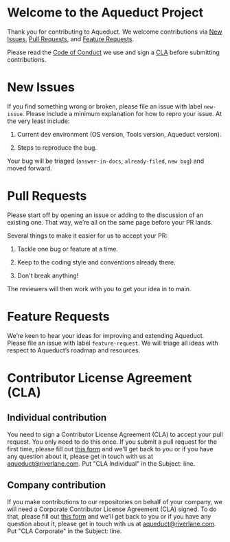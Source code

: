 # Welcome to the Aqueduct Project

Thank you for contributing to Aqueduct. We welcome contributions via 
[New Issues](#new-issues), 
[Pull Requests](#pull-requests), and
[Feature Requests](#feature-requests). 

Please read the [Code of Conduct](https://www.contributor-covenant.org/version/2/1/code_of_conduct/) we use and sign a [CLA](#contributor-license-agreement-cla) before submitting contributions. 

# New Issues

If you find something wrong or broken, please file an issue with label `new-issue`. Please include a minimum explanation for how to repro your issue. At the very least include:

1. Current dev environment (OS version, Tools version, Aqueduct version). 

2. Steps to reproduce the bug. 

Your bug will be triaged (`answer-in-docs`, `already-filed`, `new bug`) and moved forward.

# Pull Requests

Please start off by opening an issue or adding to the discussion of an existing one. That way, we’re all on the same page before your PR lands. 

Several things to make it easier for us to accept your PR:

1. Tackle one bug or feature at a time. 

2. Keep to the coding style and conventions already there. 

3. Don't break anything!

The reviewers will then work with you to get your idea in to main.

# Feature Requests

We’re keen to hear your ideas for improving and extending Aqueduct. Please file an issue with label `feature-request`.  We will triage all ideas with respect to Aqueduct’s roadmap and resources. 

# Contributor License Agreement (CLA)

## Individual contribution
You need to sign a Contributor License Agreement (CLA) to accept your pull request. You only need to do this once. If you submit a pull request for the first time, please fill out [this form](https://forms.office.com/Pages/ResponsePage.aspx?id=zqoSluHCyUq06rHalpXwHTqJIsEW9SRBq5H377k3FrtUMktKNVJONldZV1FNT0pMQVIzUTdJODVFSy4u?subject=CLA%Individual) and we'll get back to you or if you have any question about it, please get in touch with us at [aqueduct@riverlane.com](mailto:aqueduct@riverlane.com). Put "CLA Individual" in the Subject: line. 

## Company contribution
If you make contributions to our repositories on behalf of your company, we will need a Corporate Contributor License Agreement (CLA) signed. To do that, please fill out [this form](https://forms.office.com/Pages/ResponsePage.aspx?id=zqoSluHCyUq06rHalpXwHTqJIsEW9SRBq5H377k3FrtUMktKNVJONldZV1FNT0pMQVIzUTdJODVFSy4u) and we'll get back to you or if you have any question about it, please get in touch with us at [aqueduct@riverlane.com](mailto:aqueduct@riverlane.com?subject=CLA%20Corporate). Put "CLA Corporate" in the Subject: line. 